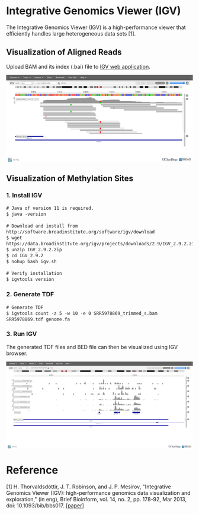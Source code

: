 # Integrative Genomics Viewer (IGV)

The Integrative Genomics Viewer (IGV) is a high-performance viewer that efficiently handles large heterogeneous data sets [1].



## Visualization of Aligned Reads

Upload BAM and its index (.bai) file to [IGV web application](https://igv.org/app/).

![igv_app](../assets/images/M3/IGV.png)



## Visualization of Methylation Sites

### 1. Install IGV

```shell
# Java of version 11 is required. 
$ java -version

# Download and install from http://software.broadinstitute.org/software/igv/download
$ wget https://data.broadinstitute.org/igv/projects/downloads/2.9/IGV_2.9.2.zip
$ unzip IGV_2.9.2.zip
$ cd IGV_2.9.2
$ nohup bash igv.sh

# Verify installation
$ igvtools version
```



### 2. Generate TDF

```shell
# Generate TDF
$ igvtools count -z 5 -w 10 -e 0 SRR5978869_trimmed_s.bam SRR5978869.tdf genome.fa
```



### 3. Run IGV

The generated TDF files and BED file can then be visualized using IGV browser.

![igv_app](../assets/images/M3/IGV_peak.png)



# Reference

[1] H. Thorvaldsdóttir, J. T. Robinson, and J. P. Mesirov, "Integrative Genomics Viewer (IGV): high-performance genomics data visualization and exploration," (in eng), Brief Bioinform, vol. 14, no. 2, pp. 178-92, Mar 2013, doi: 10.1093/bib/bbs017. [[paper](https://pubmed.ncbi.nlm.nih.gov/22517427/)]